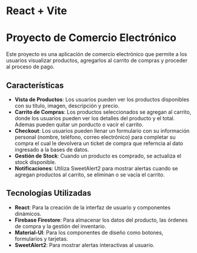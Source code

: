 # React + Vite
# Proyecto de Comercio Electrónico

Este proyecto es una aplicación de comercio electrónico que permite a los usuarios visualizar productos, agregarlos al carrito de compras y proceder al proceso de pago.

## Características

- **Vista de Productos**: Los usuarios pueden ver los productos disponibles con su título, imagen, descripción y precio.
- **Carrito de Compras**: Los productos seleccionados se agregan al carrito, donde los usuarios pueden ver los detalles del producto y el total. Ademas pueden quitar un porducto o vacir el carrito.
- **Checkout**: Los usuarios pueden llenar un formulario con su información personal (nombre, teléfono, correo electrónico) para completar su compra el cual le devolvera un ticket de compra que referncia al dato ingresado a la bases de datos.
- **Gestión de Stock**: Cuando un producto es comprado, se actualiza el stock disponible.
- **Notificaciones**: Utiliza SweetAlert2 para mostrar alertas cuando se agregan productos al carrito, se eliminan o se vacía el carrito.

## Tecnologías Utilizadas

- **React**: Para la creación de la interfaz de usuario y componentes dinámicos.
- **Firebase Firestore**: Para almacenar los datos del producto, las órdenes de compra y la gestión del inventario.
- **Material-UI**: Para los componentes de diseño como botones, formularios y tarjetas.
- **SweetAlert2**: Para mostrar alertas interactivas al usuario.


